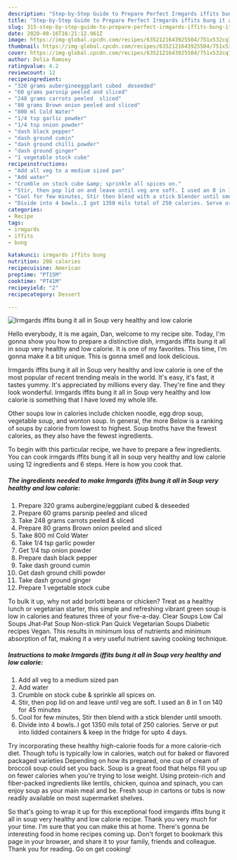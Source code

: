 ```yaml
---
description: "Step-by-Step Guide to Prepare Perfect Irmgards iffits bung it all in Soup very healthy and low calorie"
title: "Step-by-Step Guide to Prepare Perfect Irmgards iffits bung it all in Soup very healthy and low calorie"
slug: 315-step-by-step-guide-to-prepare-perfect-irmgards-iffits-bung-it-all-in-soup-very-healthy-and-low-calorie
date: 2020-08-16T16:21:12.961Z
image: https://img-global.cpcdn.com/recipes/6352121643925504/751x532cq70/irmgards-iffits-bung-it-all-in-soup-very-healthy-and-low-calorie-recipe-main-photo.jpg
thumbnail: https://img-global.cpcdn.com/recipes/6352121643925504/751x532cq70/irmgards-iffits-bung-it-all-in-soup-very-healthy-and-low-calorie-recipe-main-photo.jpg
cover: https://img-global.cpcdn.com/recipes/6352121643925504/751x532cq70/irmgards-iffits-bung-it-all-in-soup-very-healthy-and-low-calorie-recipe-main-photo.jpg
author: Delia Ramsey
ratingvalue: 4.2
reviewcount: 12
recipeingredient:
- "320 grams aubergineeggplant cubed  deseeded"
- "60 grams parsnip peeled and sliced"
- "248 grams carrots peeled  sliced"
- "80 grams Brown onion peeled and sliced"
- "800 ml Cold Water"
- "1/4 tsp garlic powder"
- "1/4 tsp onion powder"
- "dash black pepper"
- "dash ground cumin"
- "dash ground chilli powder"
- "dash ground ginger"
- "1 vegetable stock cube"
recipeinstructions:
- "Add all veg to a medium sized pan"
- "Add water"
- "Crumble on stock cube &amp; sprinkle all spices on."
- "Stir, then pop lid on and leave until veg are soft. I used an 8 in 1 on 140 for 45 minutes"
- "Cool for few minutes, Stir then blend with a stick blender until smooth."
- "Divide into 4 bowls..I got 1350 mils total of 250 calories. Serve or put into lidded containers &amp; keep in the fridge for upto 4 days."
categories:
- Recipe
tags:
- irmgards
- iffits
- bung

katakunci: irmgards iffits bung 
nutrition: 208 calories
recipecuisine: American
preptime: "PT15M"
cooktime: "PT41M"
recipeyield: "2"
recipecategory: Dessert

---
```



![Irmgards iffits bung it all in Soup very healthy and low calorie](https://img-global.cpcdn.com/recipes/6352121643925504/751x532cq70/irmgards-iffits-bung-it-all-in-soup-very-healthy-and-low-calorie-recipe-main-photo.jpg)

Hello everybody, it is me again, Dan, welcome to my recipe site. Today, I'm gonna show you how to prepare a distinctive dish, irmgards iffits bung it all in soup very healthy and low calorie. It is one of my favorites. This time, I'm gonna make it a bit unique. This is gonna smell and look delicious.

Irmgards iffits bung it all in Soup very healthy and low calorie is one of the most popular of recent trending meals in the world. It's easy, it's fast, it tastes yummy. It's appreciated by millions every day. They're fine and they look wonderful. Irmgards iffits bung it all in Soup very healthy and low calorie is something that I have loved my whole life.

Other soups low in calories include chicken noodle, egg drop soup, vegetable soup, and wonton soup. In general, the more Below is a ranking of soups by calorie from lowest to highest. Soup broths have the fewest calories, as they also have the fewest ingredients.


To begin with this particular recipe, we have to prepare a few ingredients. You can cook irmgards iffits bung it all in soup very healthy and low calorie using 12 ingredients and 6 steps. Here is how you cook that.

<!--inarticleads1-->

##### The ingredients needed to make Irmgards iffits bung it all in Soup very healthy and low calorie:

1. Prepare 320 grams aubergine/eggplant cubed &amp; deseeded
1. Prepare 60 grams parsnip peeled and sliced
1. Take 248 grams carrots peeled &amp; sliced
1. Prepare 80 grams Brown onion peeled and sliced
1. Take 800 ml Cold Water
1. Take 1/4 tsp garlic powder
1. Get 1/4 tsp onion powder
1. Prepare dash black pepper
1. Take dash ground cumin
1. Get dash ground chilli powder
1. Take dash ground ginger
1. Prepare 1 vegetable stock cube


To bulk it up, why not add borlotti beans or chicken? Treat as a healthy lunch or vegetarian starter, this simple and refreshing vibrant green soup is low in calories and features three of your five-a-day. Clear Soups Low Cal Soups Jhat-Pat Soup Non-stick Pan Quick Vegetarian Soups Diabetic recipes Vegan. This results in minimum loss of nutrients and minimum absorption of fat, making it a very useful nutrient saving cooking technique. 

<!--inarticleads2-->

##### Instructions to make Irmgards iffits bung it all in Soup very healthy and low calorie:

1. Add all veg to a medium sized pan
1. Add water
1. Crumble on stock cube &amp; sprinkle all spices on.
1. Stir, then pop lid on and leave until veg are soft. I used an 8 in 1 on 140 for 45 minutes
1. Cool for few minutes, Stir then blend with a stick blender until smooth.
1. Divide into 4 bowls..I got 1350 mils total of 250 calories. Serve or put into lidded containers &amp; keep in the fridge for upto 4 days.


Try incorporating these healthy high-calorie foods for a more calorie-rich diet. Though tofu is typically low in calories, watch out for baked or flavored packaged varieties Depending on how its prepared, one cup of cream of broccoli soup could set you back. Soup is a great food that helps fill you up on fewer calories when you&#39;re trying to lose weight. Using protein-rich and fiber-packed ingredients like lentils, chicken, quinoa and spinach, you can enjoy soup as your main meal and be. Fresh soup in cartons or tubs is now readily available on most supermarket shelves. 

So that's going to wrap it up for this exceptional food irmgards iffits bung it all in soup very healthy and low calorie recipe. Thank you very much for your time. I'm sure that you can make this at home. There's gonna be interesting food in home recipes coming up. Don't forget to bookmark this page in your browser, and share it to your family, friends and colleague. Thank you for reading. Go on get cooking!
